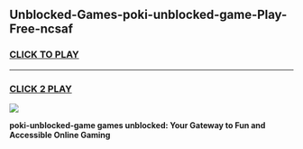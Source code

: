 
## Unblocked-Games-poki-unblocked-game-Play-Free-ncsaf
<h3>
<a href="https://premium76.site?title=poki-unblocked-game&ref=23A">CLICK TO PLAY</a></h3>
<hr>

<h3>
<a href="https://premium76.site?title=poki-unblocked-game&ref=23A">CLICK 2 PLAY</a>
  
</h3>

<a href="https://premium76.site?title=poki-unblocked-game&ref=23A"><img src="https://clearcache.store/games.png"></a>


**poki-unblocked-game games unblocked: Your Gateway to Fun and Accessible Online Gaming**
